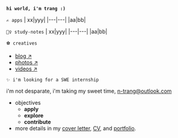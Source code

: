 **`hi world, i'm trang :)`**

`✍ apps`
| xx|yyy|
|---|---|
|aa|bb|

`🤷‍♀️ study-notes`
| xx|yyy|
|---|---|
|aa|bb|

`⚽ creatives`
  - [blog ↗]()
  - [photos ↗]()
  - [videos ↗]()

`✨ i'm looking for a SWE internship`

i'm not desparate, i'm taking my sweet time, <n-trang@outlook.com>
- objectives
    - **apply**
    - **explore** 
    - **contribute**
- more details in my [cover letter](), [CV](), and [portfolio]().


